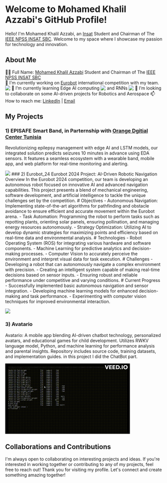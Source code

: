 # Welcome to Mohamed Khalil Azzabi's GitHub Profile!

Hello! I'm Mohamed Khalil Azzabi, an [Insat](https://insat.rnu.tn/) Student and Chairman of The [IEEE NPSS INSAT SBC](https://ieee-npss.org/). Welcome to my space where I showcase my passion for technology and innovation.

## About Me
👨‍💻 Full Name: [Mohamed Khalil Azzabi](https://insat.rnu.tn/) Student and Chairman of The [IEEE NPSS INSAT SBC](https://ieee-npss.org/) <br/>
🔭 I'm currently working on [Eurobot](https://www.eurobot.org/) international competition with my team. <img src="https://github.com/khhaliil/khhaliil/assets/109654521/1f9cdbf3-1ab0-41f2-96df-9577a672da0f" width="50" align="top"> 
🌱 I’m currently learning Edge AI computing <img src="https://github.com/khhaliil/khhaliil/assets/109654521/997b7076-a6f5-4a5d-9770-d5512889c129" width="70" align="top"> and RNNs <img src="https://github.com/khhaliil/khhaliil/assets/109654521/55dbbb3a-aeef-4186-a42d-f84c82aa9c04" width="70" align="top">
👯 I’m looking to collaborate on some AI-driven projects for Robotics and Aerospace
📫 How to reach me: [LinkedIn](https://www.linkedin.com/in/khalil-azzabi-6915771bb/) | [Email](mailto:Mohamedkhalil.azzabi@insat.ucar.tn) 

## My Projects

### 1) EPISAFE Smart Band, in Parternship with [Orange Dgitial Center Tunisia](https://www.orangedigitalcenters.com/country/TN/home)
Revolutionizing epilepsy management with edge AI and LSTM models, our integrated solution predicts seizures 10 minutes in advance using EDA sensors. It features a seamless ecosystem with a wearable band, mobile app, and web platform for real-time monitoring and alerting.

<img src="https://github.com/khhaliil/khhaliil/assets/109654521/431b7d2b-c328-4f78-b25c-c53a2c382136" width="450">
### 2) Eurobot_24
Eurobot 2024 Project: AI-Driven Robotic Navigation
Overview
In the Eurobot 2024 competition, our team is developing an autonomous robot focused on innovative AI and advanced navigation capabilities. This project presents a blend of mechanical engineering, software development, and artificial intelligence to tackle the unique challenges set by the competition.
# Objectives
-  Autonomous Navigation: Implementing state-of-the-art algorithms for pathfinding and obstacle avoidance to ensure efficient and accurate movement within the Eurobot arena.
-  Task Automation: Programming the robot to perform tasks such as repotting plants, orienting solar panels, ensuring pollination, and managing energy resources autonomously.
-  Strategy Optimization: Utilizing AI to develop dynamic strategies for maximizing points and efficiency based on real-time data and environmental analysis.
# Technologies
-  Robot Operating System (ROS) for integrating various hardware and software components.
-  Machine Learning for predictive analytics and decision-making processes.
-  Computer Vision to accurately perceive the environment and interpret visual data for task execution.
# Challenges
-  Developing a robot that can autonomously navigate a complex environment with precision.
-  Creating an intelligent system capable of making real-time decisions based on sensor inputs.
-  Ensuring robust and reliable performance under competitive and varying conditions.
# Current Progress
-  Successfully implemented basic autonomous navigation and sensor integration.
-  Developing machine learning models for enhanced decision-making and task performance.
-  Experimenting with computer vision techniques for improved environmental interaction.

<img src="https://github.com/khhaliil/khhaliil/assets/109654521/404a24bf-a235-4aa1-b71e-deb280238dc8" width="400" align="top"> <br/> 
### 3) Avatario
Avatario: A mobile app blending AI-driven chatbot technology, personalized avatars, and educational games for child development. Utilizes RWKV language model, Python, and machine learning for performance analysis and parental insights. Repository includes source code, training datasets, and implementation guides.
in this project I did the ChatBot part.

<img src="https://github.com/khhaliil/AVATARIO/blob/main/assetss/chat.gif" width="400" align="top">

## Collaborations and Contributions
I'm always open to collaborating on interesting projects and ideas. If you're interested in working together or contributing to any of my projects, feel free to reach out!
Thank you for visiting my profile. Let's connect and create something amazing together!
